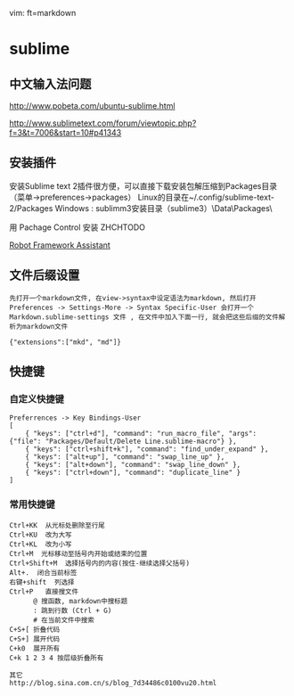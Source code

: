   vim: ft=markdown

# sublime
## 中文输入法问题

http://www.pobeta.com/ubuntu-sublime.html

http://www.sublimetext.com/forum/viewtopic.php?f=3&t=7006&start=10#p41343
## 安装插件
安装Sublime text 2插件很方便，可以直接下载安装包解压缩到Packages目录（菜单->preferences->packages）
Linux的目录在~/.config/sublime-text-2/Packages
Windows : sublimm3安装目录（sublime3）\Data\Packages\

用 Pachage Control 安装
ZHCHTODO

[Robot Framework Assistant](https://sublime.wbond.net/packages/Robot%20Framework%20Assistant)
## 文件后缀设置

    先打开一个markdown文件, 在view->syntax中设定语法为markdown, 然后打开 Preferences -> Settings-More -> Syntax Specific-User 会打开一个 Markdown.sublime-settings 文件 , 在文件中加入下面一行, 就会把这些后缀的文件解析为markdown文件

    {"extensions":["mkd", "md"]}

## 快捷键

### 自定义快捷键

    Preferrences -> Key Bindings-User
    [
        { "keys": ["ctrl+d"], "command": "run_macro_file", "args": {"file": "Packages/Default/Delete Line.sublime-macro"} },
        { "keys": ["ctrl+shift+k"], "command": "find_under_expand" },
        { "keys": ["alt+up"], "command": "swap_line_up" },
        { "keys": ["alt+down"], "command": "swap_line_down" },
        { "keys": ["ctrl+down"], "command": "duplicate_line" }
    ]


### 常用快捷键

    Ctrl+KK  从光标处删除至行尾
    Ctrl+KU  改为大写
    Ctrl+KL  改为小写
    Ctrl+M  光标移动至括号内开始或结束的位置
    Ctrl+Shift+M  选择括号内的内容(按住-继续选择父括号)
    Alt+.  闭合当前标签
    右键+shift  列选择
    Ctrl+P   直接搜文件
          @ 搜函数, markdown中搜标题
          : 跳到行数 (Ctrl + G)
          # 在当前文件中搜索
    C+S+[ 折叠代码
    C+S+] 展开代码
    C+k0  展开所有
    C+k 1 2 3 4 按层级折叠所有

    其它
    http://blog.sina.com.cn/s/blog_7d34486c0100vu20.html
